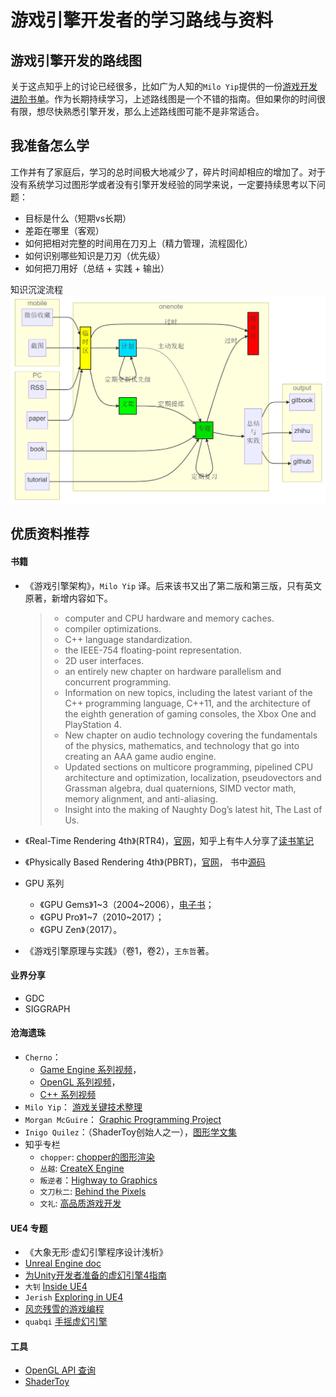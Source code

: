 # 游戏引擎开发者的学习路线与资料

## 游戏引擎开发的路线图
关于这点知乎上的讨论已经很多，比如广为人知的`Milo Yip`提供的一份[游戏开发进阶书单](https://github.com/miloyip/game-programmer)。作为长期持续学习，上述路线图是一个不错的指南。但如果你的时间很有限，想尽快熟悉引擎开发，那么上述路线图可能不是非常适合。

## 我准备怎么学

工作并有了家庭后，学习的总时间极大地减少了，碎片时间却相应的增加了。对于没有系统学习过图形学或者没有引擎开发经验的同学来说，一定要持续思考以下问题：
- 目标是什么（短期vs长期）
- 差距在哪里（客观）
- 如何把相对完整的时间用在刀刃上（精力管理，流程固化）
- 如何识别哪些知识是刀刃（优先级）
- 如何把刀用好（总结 + 实践 + 输出）


知识沉淀流程
![](../assets/leaning_pipeline.png)

## 优质资料推荐

#### 书籍
- 《游戏引擎架构》，`Milo Yip` 译。后来该书又出了第二版和第三版，只有英文原著，新增内容如下。
  > - computer and CPU hardware and memory caches.
  > - compiler optimizations.
  > - C++ language standardization.
  > - the IEEE-754 floating-point representation.
  > - 2D user interfaces.
  > - an entirely new chapter on hardware parallelism and concurrent programming.
  > - Information on new topics, including the latest variant of the C++ programming language, C++11, and the architecture of the eighth generation of gaming consoles, the Xbox One and PlayStation 4.
  > - New chapter on audio technology covering the fundamentals of the physics, mathematics, and technology that go into creating an AAA game audio engine.
  > - Updated sections on multicore programming, pipelined CPU architecture and optimization, localization, pseudovectors and Grassman algebra, dual quaternions, SIMD vector math, memory alignment, and anti-aliasing.
  > - Insight into the making of Naughty Dog’s latest hit, The Last of Us.

- 《Real-Time Rendering 4th》(RTR4)，[官网](http://www.realtimerendering.com/)，知乎上有牛人分享了[读书笔记](https://www.zhihu.com/column/game-programming)
- 《Physically Based Rendering 4th》(PBRT)，[官网](https://www.pbrt.org/)， 书中[源码](https://github.com/mmp/pbrt-v4)

- GPU 系列
  - 《GPU Gems》1~3（2004~2006），[电子书](https://developer.nvidia.com/gpugems/gpugems/foreword)；
  - 《GPU Pro》1~7（2010~2017）；
  - 《GPU Zen》（2017）。

- 《游戏引擎原理与实践》（卷1，卷2），`王东哲`著。

#### 业界分享
- GDC
- SIGGRAPH

#### 沧海遗珠
- `Cherno`： 
  - [Game Engine 系列视频](https://www.youtube.com/playlist?list=PLlrATfBNZ98dC-V-N3m0Go4deliWHPFwT)，
  - [OpenGL 系列视频](https://www.youtube.com/watch?v=W3gAzLwfIP0&list=PLlrATfBNZ98foTJPJ_Ev03o2oq3-GGOS2&index=1)，
  - [C++ 系列视频](https://www.youtube.com/playlist?list=PLlrATfBNZ98dudnM48yfGUldqGD0S4FFb)
- `Milo Yip`： [游戏关键技术整理](http://gamextech.org/)
- `Morgan McGuire`： [Graphic Programming Project](http://graphicscodex.com/projects/projects/)
- `Inigo Quilez`：（ShaderToy创始人之一），[图形学文集](https://www.iquilezles.org/www/index.htm)
- 知乎专栏
  - `chopper`: [chopper的图形渲染](https://www.zhihu.com/column/chopper-rendering)
  - `丛越`: [CreateX Engine](https://www.zhihu.com/column/CreateXEngine)
  - `叛逆者`：[Highway to Graphics](https://www.zhihu.com/column/highwaytographics)
  - `文刀秋二`: [Behind the Pixels](https://www.zhihu.com/column/behindthepixels)
  - `文礼`: [高品质游戏开发](https://www.zhihu.com/column/c_119702958)

#### UE4 专题
- 《大象无形·虚幻引擎程序设计浅析》
- [Unreal Engine doc](https://docs.unrealengine.com/en-US/index.html)
- [为Unity开发者准备的虚幻引擎4指南](https://docs.unrealengine.com/zh-CN/Basics/UnrealEngineForUnityDevs/index.html)
- `大钊` [Inside UE4](https://www.zhihu.com/column/insideue4)
- `Jerish` [Exploring in UE4](https://www.zhihu.com/column/c_164452593)
- [风恋残雪的游戏编程](https://www.zhihu.com/column/c_154899362)
- `quabqi` [手摇虚幻引擎](https://zhuanlan.zhihu.com/p/362377941)
#### 工具
- [OpenGL API 查询](http://docs.gl/)
- [ShaderToy](https://www.shadertoy.com/)